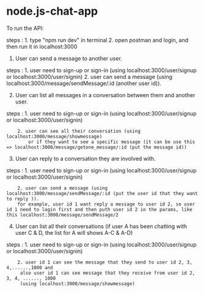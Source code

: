 # node.js-chat-app

To run the API:

steps : 1. type "npm run dev" in terminal
        2. open postman and login, and then run it in localhost:3000

1. User can send a message to another user.

steps : 1. user need to sign-up or sign-in (using localhost:3000/user/signup or localhost:3000/user/signin) 
        2. user can send a message (using localhost:3000/message/sendMessage/:id (another user id)). 
     

2. User can list all messages in a conversation between them and another user.

steps : 1. user need to sign-up or sign-in (using localhost:3000/user/signup or localhost:3000/user/signin)

        2. user can see all their conversation (using localhost:3000/message/showmessage)
            or if they want to see a specific message (it can be use this => localhost:3000/message/getone_message/:id (put the message id))

3. User can reply to a conversation they are involved with.

steps : 1. user need to sign-up or sign-in (using localhost:3000/user/signup or localhost:3000/user/signin) 

        2. user can send a message (using localhost:3000/message/sendMessage/:id (put the user id that they want to reply )).
        for example, user id 1 want reply a message to user id 2, so user id 1 need to login first and then puth user id 2 in the params, like this localhost:3000/message/sendMessage/2

4. User can list all their conversations (if user A has been chatting with user C & D, the list for A will shows A-C & A-D)

steps : 1. user need to sign-up or sign-in (using localhost:3000/user/signup or localhost:3000/user/signin) 

        2. user id 1 can see the message that they send to user id 2, 3, 4,......,1000 and
         also user id 1 can see message that they receive from user id 2, 3, 4, ......, 1000 
         (using localhost:3000/message/showmessage)